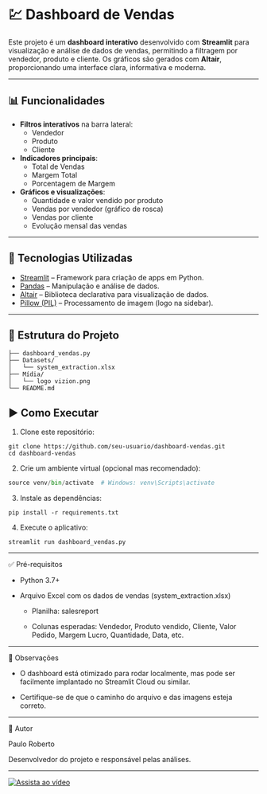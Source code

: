 # 💹 Dashboard de Vendas

Este projeto é um **dashboard interativo** desenvolvido com **Streamlit** para visualização e análise de dados de vendas, permitindo a filtragem por vendedor, produto e cliente. Os gráficos são gerados com **Altair**, proporcionando uma interface clara, informativa e moderna.

---

## 📊 Funcionalidades

- **Filtros interativos** na barra lateral:
  - Vendedor
  - Produto
  - Cliente
- **Indicadores principais**:
  - Total de Vendas
  - Margem Total
  - Porcentagem de Margem
- **Gráficos e visualizações**:
  - Quantidade e valor vendido por produto
  - Vendas por vendedor (gráfico de rosca)
  - Vendas por cliente
  - Evolução mensal das vendas

---

## 🧰 Tecnologias Utilizadas

- [Streamlit](https://streamlit.io/) – Framework para criação de apps em Python.
- [Pandas](https://pandas.pydata.org/) – Manipulação e análise de dados.
- [Altair](https://altair-viz.github.io/) – Biblioteca declarativa para visualização de dados.
- [Pillow (PIL)](https://python-pillow.org/) – Processamento de imagem (logo na sidebar).

---

## 📁 Estrutura do Projeto

```text
├── dashboard_vendas.py
├── Datasets/
│   └── system_extraction.xlsx
├── Mídia/
│   └── logo vizion.png
└── README.md
```

## ▶️ Como Executar

1. Clone este repositório:

```
git clone https://github.com/seu-usuario/dashboard-vendas.git
cd dashboard-vendas
```

2. Crie um ambiente virtual (opcional mas recomendado):
   
```python -m venv venv
source venv/bin/activate  # Windows: venv\Scripts\activate
```
3. Instale as dependências:
   
```
pip install -r requirements.txt
```
4. Execute o aplicativo:
```
streamlit run dashboard_vendas.py
```
---
✅ Pré-requisitos

- Python 3.7+

- Arquivo Excel com os dados de vendas (system_extraction.xlsx)

  - Planilha: salesreport

  - Colunas esperadas: Vendedor, Produto vendido, Cliente, Valor Pedido, Margem Lucro, Quantidade, Data, etc.

---

📌 Observações
- O dashboard está otimizado para rodar localmente, mas pode ser facilmente implantado no Streamlit Cloud ou similar.

- Certifique-se de que o caminho do arquivo e das imagens esteja correto.
---
👤 Autor

Paulo Roberto

Desenvolvedor do projeto e responsável pelas análises.

---

[![Assista ao vídeo](https://img.youtube.com/vi/ID_DO_VIDEO/0.jpg)](https://github.com/PaulodiasDeveloper/Dasbord_Streamlir_Python/blob/main/M%C3%ADdia/Buildings.mp4)
